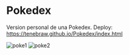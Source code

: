 # Pokedex
 Version personal de una Pokedex. 
 Deploy: https://tenebraw.github.io/Pokedex/index.html
 
![poke1](https://github.com/Tenebraw/Pokedex/assets/32946589/b2d93101-95a0-4a56-ac37-5e9955865c0f)
![poke2](https://github.com/Tenebraw/Pokedex/assets/32946589/1b2d5c37-c64b-4826-8457-f56395bebba7)
